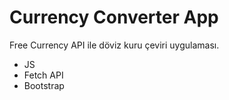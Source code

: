 # Currency Converter App

Free Currency API ile döviz kuru çeviri uygulaması. 
- JS
- Fetch API
- Bootstrap
